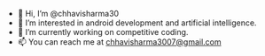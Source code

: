 - 👋 Hi, I’m @chhavisharma30
- 👀 I’m interested in android development and artificial intelligence.
- 🌱 I’m currently working on competitive coding.
- 📫 You can reach me at chhavisharma3007@gmail.com
